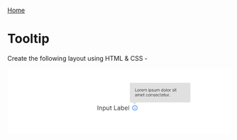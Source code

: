 [Home](../../README.md)

# Tooltip

Create the following layout using HTML & CSS - 

![tooltip image](../../public/images/tooltip.png)

